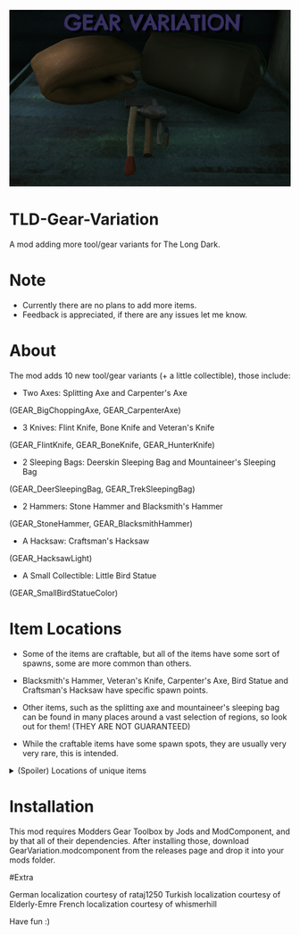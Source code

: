 
![Title Screenshot](https://github.com/DemonBunnyBon/TLD-Gear-Variation/blob/main/screenshots/scr01.png)
# TLD-Gear-Variation
A mod adding more tool/gear variants for The Long Dark.

# Note

- Currently there are no plans to add more items.
- Feedback is appreciated, if there are any issues let me know.

# About

The mod adds 10 new tool/gear variants (+ a little collectible), those include:

- Two Axes: Splitting Axe and Carpenter's Axe 

(GEAR_BigChoppingAxe, GEAR_CarpenterAxe)

- 3 Knives: Flint Knife, Bone Knife and Veteran's Knife

(GEAR_FlintKnife, GEAR_BoneKnife, GEAR_HunterKnife)

- 2 Sleeping Bags: Deerskin Sleeping Bag and Mountaineer's Sleeping Bag 

(GEAR_DeerSleepingBag, GEAR_TrekSleepingBag)

- 2 Hammers: Stone Hammer and Blacksmith's Hammer

(GEAR_StoneHammer, GEAR_BlacksmithHammer)

- A Hacksaw: Craftsman's Hacksaw

(GEAR_HacksawLight)

- A Small Collectible: Little Bird Statue

(GEAR_SmallBirdStatueColor)

# Item Locations

- Some of the items are craftable, but all of the items have some sort of spawns, some are more common than others.

- Blacksmith's Hammer, Veteran's Knife, Carpenter's Axe, Bird Statue and Craftsman's Hacksaw have specific spawn points.

- Other items, such as the splitting axe and mountaineer's sleeping bag can be found in many places around a vast selection of regions, so look out for them! (THEY ARE NOT GUARANTEED)

- While the craftable items have some spawn spots, they are usually very very rare, this is intended.

<details>

<Summary>(Spoiler) Locations of unique items </Summary>

- Carpenter's Axe and Bird Statue are both found in the cabin with rim grill in Bleak Inlet. - perfect condition initially


- Craftsman's Hacksaw is found at the workbench in Hibernia Processing. - random condition initally


- Blacksmith's Hammer can be found at the Cook's Farm in Blackrock, laying on a tool drawer. - medium condition initially


- Veteran's Knife can be found in Pleasant Valley, near Thomson's Crossing Church, on one of the graves. - medium condition initially 

</details>


# Installation

This mod requires Modders Gear Toolbox by Jods and ModComponent, and by that all of their dependencies.
After installing those, download GearVariation.modcomponent from the releases page and drop it into your mods folder.

#Extra

German localization courtesy of rataj1250
Turkish localization courtesy of Elderly-Emre
French localization courtesy of whismerhill

Have fun :)
